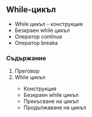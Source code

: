 <h2>While-цикъл</h2>

<ul>
	<li> While цикъл - конструкция </li>
	<li> Безкраен while цикъл </li>
	<li> Оператор continue </li>
	<li> Oператор breakа </li>
</ul>

<h3>Съдържание</h3>

<ol>
	<li> Преговор </li>
	<li> While цикъл </li>
	<ul>
		<li> Конструкция </li>
		<li> Безкраен while цикъл </li>
		<li> Прекъсване на цикъл </li>
		<li> Продължаване на цикъл </li>
	<ul>
</ol>

